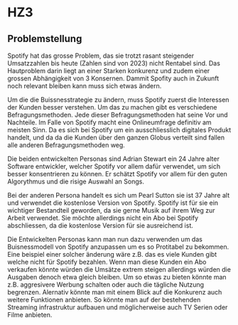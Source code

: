 # HZ3

## Problemstellung

Spotify hat das grosse Problem, das sie trotzt rasant steigender Umsatzzahlen bis heute (Zahlen sind von 2023) nicht Rentabel sind. Das Hautproblem darin liegt an einer Starken konkurenz und zudem einer grossen Abhängigkeit von 3 Konsernen. Dammit Spofity auch in Zukunft noch relevant bleiben kann muss sich etwas ändern.

Um die die Buissnesstrategie zu ändern, muss Spotify zuerst die Interessen der Kunden besser verstehen. Um das zu machen gibt es verschiedene Befragungsmethoden. Jede dieser Befragungsmethoden hat seine Vor und Nachteile. Im Falle von Spotify macht eine Onlineumfrage definitiv am meisten Sinn. Da es sich bei Spotify um ein ausschliesslich digitales Produkt handelt, und da da die Kunden über den ganzen Globus verteilt sind fallen alle anderen Befragungsmethoden weg.

Die beiden entwickelten Personas sind Adrian Stewart ein 24 Jahre alter Software entwickler, welcher Spotify vor allem dafür verwendet, um sich besser konsentrieren zu können. Er schätzt Spotify vor allem für den guten Algorythmus und die risige Auswahl an Songs. 

Bei der anderen Persona handelt es sich um Pearl Sutton sie ist 37 Jahre alt und verwendet die kostenlose Version von Spotify. Spotify ist für sie ein wichtiger Bestandteil geworden, da sie gerne Musik auf ihrem Weg zur Arbeit verwendet. Sie möchte allerdings nicht ein Abo bei Spotify abschliessen, da die kostenlose Version für sie ausreichend ist.

Die Entwickelten Personas kann man nun dazu verwenden um das Buisnessmodell von Spotify anzupassen um es so Protitabel zu bekommen. Eine beispiel einer solcher änderung wäre z.B. das es viele Kunden gibt welche nicht für Spotify bezahlen. Wenn man diese Kunden ein Abo verkaufen könnte würden die Umsätze extrem steigen allerdings würden die Ausgaben denoch etwa gleich bleiben. Um so etwas zu bieten könnte man z.B. aggresivere Werbung schalten oder auch die tägliche Nutzung begrenzen.
Alernativ könnte man mit einem Blick auf die Konkurenz auch weitere Funktionen anbieten. So könnte man auf der bestehenden Streaming infrastruktur aufbauen und möglicherweise auch TV Serien oder Filme anbieten.

